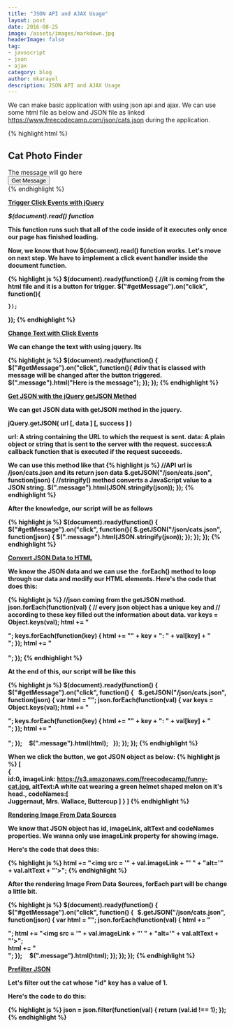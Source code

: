 ```yaml
---
title: "JSON API and AJAX Usage"
layout: post
date: 2016-08-25
image: /assets/images/markdown.jpg
headerImage: false
tag:
- javascript
- json
- ajax
category: blog
author: mkarayel
description: JSON API and AJAX Usage
---
```



We can make basic application with using json api and ajax. We can use some html file as below and JSON file as linked https://www.freecodecamp.com/json/cats.json during the application.

{% highlight html %}
<div class="container-fluid">
  <div class = "row text-center">
    <h2>Cat Photo Finder</h2>
  </div>
  <div class = "row text-center">
    <div class = "col-xs-12 well message">
      The message will go here
    </div>
  </div>
  <div class = "row text-center">
    <div class = "col-xs-12">
      <button id = "getMessage" class = "btn btn-primary">
        Get Message
      </button>
    </div>
  </div>
</div>
{% endhighlight %}


<b><u>Trigger Click Events with jQuery</u><b>

<b><i>$(document).read() function</i></b>

This function runs such that all of the code inside of it executes only once our page has finished loading.

Now, we know that how $(document).read() function works. Let's move on next step. We have to implement a click event handler inside the document function.

{% highlight js %}
  $(document).ready(function() {
    //it is coming from the html file and it is a button for trigger.
    $("#getMessage").on("click", function(){

    });
  });
{% endhighlight %}

<b><u>Change Text with Click Events </u><b>

We can change the text with using jquery. Its 

{% highlight js %}
  $(document).ready(function() {
    $("#getMessage").on("click", function(){
         #div that is classed with message will be changed after the button triggered. 
         $(".message").html("Here is the message");
    });
  });
{% endhighlight %}

<b><u>Get JSON with the jQuery getJSON Method</u></b>

We can get JSON data with getJSON method in the jquery.

jQuery.getJSON( url [, data ] [, success ] )

<b>url</b>: A string containing the URL to which the request is sent.
<b>data</b>: A plain object or string that is sent to the server with the request.
<b>success</b>:A callback function that is executed if the request succeeds.

We can use this method like that
{% highlight js %}
//API url is /json/cats.json and its return json data
$.getJSON("/json/cats.json", function(json) {
   //stringify() method converts a JavaScript value to a JSON string.
  $(".message").html(JSON.stringify(json));
});
{% endhighlight %}

After the knowledge, our script will be as follows

{% highlight js %}
$(document).ready(function() {
    $("#getMessage").on("click", function(){
      $.getJSON("/json/cats.json", function(json) {
        $(".message").html(JSON.stringify(json));
      }); 
    });
  });
{% endhighlight %}

<b><u>Convert JSON Data to HTML</u></b>

We know the JSON data and we can use the .forEach() method to loop through our data and modify our HTML elements.
Here's the code that does this:

{% highlight js %}
//json coming from the getJSON method.
json.forEach(function(val) {
  // every json object has a unique key and 
  // according to these key filled out the information about data.
  var keys = Object.keys(val);
  html += "<div class = 'cat'>";
  keys.forEach(function(key) {
    html += "<strong>" + key + "</strong>: " + val[key] + "<br>";
  });
  html += "</div><br>";
});
{% endhighlight %}

At the end of this, our script will be like this

{% highlight js %}
$(document).ready(function() {
    $("#getMessage").on("click", function() {
      $.getJSON("/json/cats.json", function(json) {
        var html = "";
        json.forEach(function(val) {
           var keys = Object.keys(val);
           html += "<div class = 'cat'>";
           keys.forEach(function(key) {
           html += "<strong>" + key + "</strong>: " + val[key] + "<br>";
        });
        html += "</div><br>";
      });
        $(".message").html(html);
      });
    });
  });
{% endhighlight %}

When we click the button, we got JSON object as below:
{% highlight js %}
[  
   {  
      id:0,
      imageLink: https://s3.amazonaws.com/freecodecamp/funny-cat.jpg,
      altText:A white cat wearing a green helmet shaped melon on it's head.,
      codeNames:[  
         Juggernaut,
         Mrs. Wallace,
         Buttercup
      ]
   }
]
{% endhighlight %}

<b><u>Rendering Image From Data Sources</u></b>

We know that JSON object has id, imageLink, altText and codeNames properties. We wanna only use imageLink property for showing image.

Here's the code that does this:

{% highlight js %}
html += "<img src = '" + val.imageLink + "' " + "alt='" + val.altText + "'>";
{% endhighlight %}

After the rendering Image From Data Sources, forEach part will be change a little bit.

{% highlight js %}
 $(document).ready(function() {
    $("#getMessage").on("click", function() {
      $.getJSON("/json/cats.json", function(json) {
        var html = "";
        json.forEach(function(val) {
          html += "<div class = 'cat'>";
          html += "<img src = '" + val.imageLink + "' " + "alt='" + val.altText + "'>";  
          html += "</div>";
        });
        $(".message").html(html);
      });
    });
  });
{% endhighlight %}

<b><u>Prefilter JSON</u></b>

Let's filter out the cat whose "id" key has a value of 1.

Here's the code to do this:

{% highlight js %}
json = json.filter(function(val) {
  return (val.id !== 1);
});
{% endhighlight %}